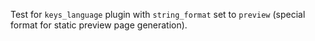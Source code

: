 Test for `keys_language` plugin with `string_format` set to `preview`
(special format for static preview page generation).